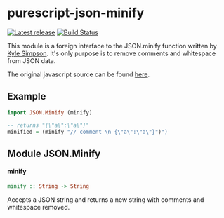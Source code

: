 # purescript-json-minify

[![Latest release](https://img.shields.io/bower/v/purescript-json-minify.svg)](https://github.com/dgendill/purescript-json-minify/releases)
[![Build Status](https://travis-ci.org/dgendill/purescript-json-minify.svg?branch=master)](https://travis-ci.org/dgendill/purescript-json-minify)

This module is a foreign interface to the JSON.minify function written by [Kyle Simpson](http://getify.me/). It's only purpose is to remove comments and whitespace from JSON data.

The original javascript source can be found [here](https://github.com/getify/JSON.minify/tree/javascript).

## Example

```purescript
import JSON.Minify (minify)

-- returns "{\"a\":\"a\"}"
minified = (minify "// comment \n {\"a\":\"a\"}")")
```

## Module JSON.Minify

#### minify

``` purescript
minify :: String -> String
```

Accepts a JSON string and returns a new string with comments and whitespace removed.